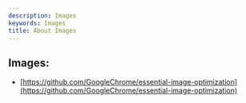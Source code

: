 ```yaml
---
description: Images
keywords: Images
title: About Images
---
```


## Images:

- [https://github.com/GoogleChrome/essential-image-optimization](https://github.com/GoogleChrome/essential-image-optimization)
